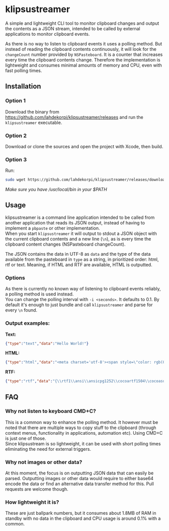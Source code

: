 # klipsustreamer
A simple and lightweight CLI tool to monitor clipboard changes and output the contents as a JSON stream, intended to be called by external applications to monitor clipboard events.

As there is no way to listen to clipboard events it uses a polling method. But instead of reading the clipboard contents continuously, it will look for the `changeCount` number provided by `NSPasteboard`. It is a counter that increases every time the clipboard contents change. Therefore the implementation is lightweight and consumes minimal amounts of memory and CPU, even with fast polling times.

## Installation
### Option 1
Download the binary from https://github.com/lahdekorpi/klipsustreamer/releases and run the `klipsustreamer` executable.
### Option 2
Download or clone the sources and open the project with Xcode, then build.
### Option 3
Run:  
```bash
sudo wget https://github.com/lahdekorpi/klipsustreamer/releases/download/v1.0.1/klipsustreamer -O /usr/local/bin/klipsustreamer && sudo chmod a+rx /usr/local/bin/klipsustreamer
```  
_Make sure you have /usr/local/bin in your $PATH_

## Usage
klipsustreamer is a command line application intended to be called from another application that reads its JSON output, instead of having to implement a `pbpaste` or other implementation.  
When you start `klipsustreamer` it will output to stdout a JSON object with the current clipboard contents and a new line (`\n`), as is every time the clipboard content changes (NSPasteboard changeCount).

The JSON contains the data in UTF-8 as `data` and the type of the data available from the pasteboard in `type` as a string, in prioritized order: html, rtf or text. Meaning, if HTML and RTF are available, HTML is outputted.

### Options
As there is currently no known way of listening to clipboard events reliably, a polling method is used instead.  
You can change the polling interval with `-i <seconds>`. It defaults to 0.1. 
By default it's enough to just bundle and call `klipsustreamer` and parse for every `\n` found.

### Output examples:
**Text:**
```json
{"type":"text","data":"Hello World!"}
```  
**HTML:**
```json
{"type":"html","data":"<meta charset='utf-8'><span style=\"color: rgb(0, 0, 0); font-family: &quot;helvetica neue&quot;; font-size: medium; font-style: normal; font-variant-ligatures: normal; font-variant-caps: normal; font-weight: normal; letter-spacing: normal; orphans: 2; text-align: start; text-indent: 0px; text-transform: none; white-space: normal; widows: 2; word-spacing: 0px; -webkit-text-stroke-width: 0px; text-decoration-style: initial; text-decoration-color: initial; display: inline !important; float: none;\">Hello World!<\/span>"}
```  
**RTF:**
```json
{"type":"rtf","data":"{\\rtf1\\ansi\\ansicpg1252\\cocoartf1504\\cocoasubrtf830\n{\\fonttbl\\f0\\fswiss\\fcharset0 Helvetica;}\n{\\colortbl;\\red255\\green255\\blue255;}\n{\\*\\expandedcolortbl;;}\n\\pard\\tx566\\tx1133\\tx1700\\tx2267\\tx2834\\tx3401\\tx3968\\tx4535\\tx5102\\tx5669\\tx6236\\tx6803\\pardirnatural\\partightenfactor0\n\n\\f0\\b\\fs24 \\cf0 Hello World!}"}
```

## FAQ

### Why not listen to keyboard CMD+C?
This is a common way to enhance the polling method. It however must be noted that there are multiple ways to copy stuff to the clipboard (through context menus, functionality in applications, automation etc). Using CMD+C is just one of those.  
Since klipsustream is so lightweight, it can be used with short polling times eliminating the need for external triggers.

### Why not images or other data?
At this moment, the focus is on outputting JSON data that can easily be parsed. Outputting images or other data would require to either base64 encode the data or find an alternative data transfer method for this. Pull requests are welcome though.

### How lightweight it is?
These are just ballpark numbers, but it consumes about 1.8MB of RAM in standby with no data in the clipboard and CPU usage is around 0.1% with a common.
